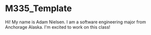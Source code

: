 # M335_Template
Hi! My name is Adam Nielsen. I am a software engineering major from Anchorage Alaska. I'm excited to work on this class!